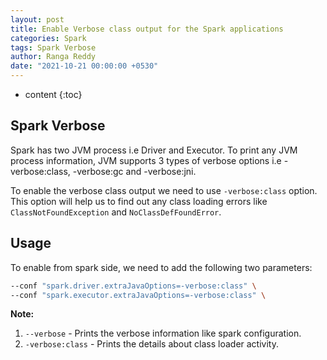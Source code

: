 ```yaml
---
layout: post
title: Enable Verbose class output for the Spark applications
categories: Spark
tags: Spark Verbose
author: Ranga Reddy
date: "2021-10-21 00:00:00 +0530"
---
```


* content
{:toc}

## Spark Verbose

Spark has two JVM process i.e Driver and Executor. To print any JVM process information, JVM supports 3 types of verbose options i.e -verbose:class, -verbose:gc and -verbose:jni.

To enable the verbose class output we need to use `-verbose:class` option. This option will help us to find out any class loading errors like `ClassNotFoundException` and `NoClassDefFoundError`.

## Usage

To enable from spark side, we need to add the following two parameters:

```sh
--conf "spark.driver.extraJavaOptions=-verbose:class" \
--conf "spark.executor.extraJavaOptions=-verbose:class" \
```

**Note:**

1. `--verbose`      - Prints the verbose information like spark configuration.
1. `-verbose:class` - Prints the details about class loader activity.
